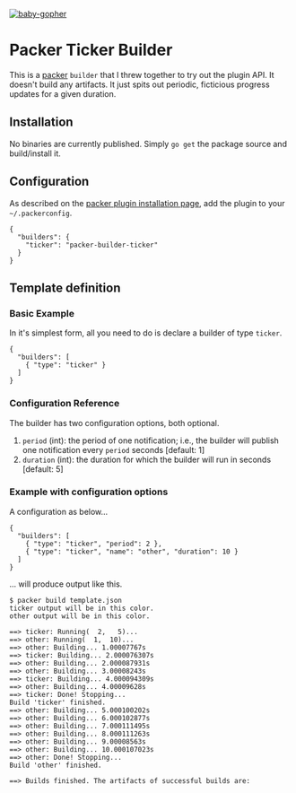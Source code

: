 [![baby-gopher](https://raw.github.com/drnic/babygopher-site/gh-pages/images/babygopher-badge.png)](http://www.babygopher.org)
# Packer Ticker Builder
This is a [packer](packer.io) `builder` that I threw together to try out the plugin API.
It doesn't build any artifacts. It just spits out periodic, ficticious progress updates for a given duration.

## Installation
No binaries are currently published. Simply `go get` the package source and build/install it.

## Configuration
As described on the [packer plugin installation page](http://www.packer.io/docs/extend/plugins.html#toc_2), add the
plugin to your `~/.packerconfig`.

```
{
  "builders": {
    "ticker": "packer-builder-ticker"
  }
}
```

## Template definition
### Basic Example
In it's simplest form, all you need to do is declare a builder of type `ticker`.

```
{
  "builders": [
    { "type": "ticker" }
  ]
}
```

### Configuration Reference
The builder has two configuration options, both optional.

1. `period` (int): the period of one notification; i.e., the builder will publish one notification every `period`
    seconds [default: 1]
1. `duration` (int): the duration for which the builder will run in seconds [default: 5]

### Example with configuration options
A configuration as below...

```
{
  "builders": [
    { "type": "ticker", "period": 2 },
    { "type": "ticker", "name": "other", "duration": 10 }
  ]
}
```

... will produce output like this.

```
$ packer build template.json 
ticker output will be in this color.
other output will be in this color.

==> ticker: Running(  2,   5)...
==> other: Running(  1,  10)...
==> other: Building... 1.00007767s
==> ticker: Building... 2.000076307s
==> other: Building... 2.000087931s
==> other: Building... 3.00008243s
==> ticker: Building... 4.000094309s
==> other: Building... 4.00009628s
==> ticker: Done! Stopping...
Build 'ticker' finished.
==> other: Building... 5.000100202s
==> other: Building... 6.000102877s
==> other: Building... 7.000111495s
==> other: Building... 8.000111263s
==> other: Building... 9.00008563s
==> other: Building... 10.000107023s
==> other: Done! Stopping...
Build 'other' finished.

==> Builds finished. The artifacts of successful builds are:
```
